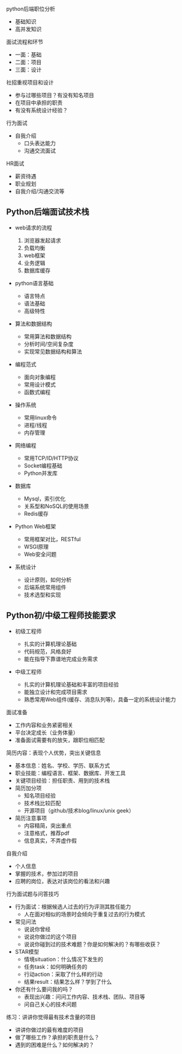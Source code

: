 
python后端职位分析
- 基础知识
- 高并发知识

面试流程和环节
- 一面：基础
- 二面：项目
- 三面：设计

社招重视项目和设计
- 参与过哪些项目？有没有知名项目
- 在项目中承担的职责
- 有没有系统设计经验？

行为面试
- 自我介绍
    - 口头表达能力
    - 沟通交流面试

HR面试
- 薪资待遇
- 职业规划
- 自我介绍/沟通交流等

## Python后端面试技术栈

- web请求的流程
    1. 浏览器发起请求
    2. 负载均衡
    3. web框架
    4. 业务逻辑
    5. 数据库缓存

- python语言基础
    - 语言特点
    - 语法基础
    - 高级特性

- 算法和数据结构
    - 常用算法和数据结构
    - 分析时间/空间复杂度
    - 实现常见数据结构和算法

- 编程范式
    - 面向对象编程
    - 常用设计模式
    - 函数式编程

- 操作系统
    - 常用linux命令
    - 进程/线程
    - 内存管理

- 网络编程
    - 常用TCP/ID/HTTP协议
    - Socket编程基础
    - Python并发库

 - 数据库
     - Mysql，索引优化
     - 关系型和NoSQL的使用场景
     - Redis缓存

- Python Web框架
    - 常用框架对比，RESTful
    - WSGI原理
    - Web安全问题

- 系统设计
    - 设计原则，如何分析
    - 后端系统常用组件
    - 技术选型和实现

## Python初/中级工程师技能要求

- 初级工程师
    - 扎实的计算机理论基础
    - 代码规范，风格良好
    - 能在指导下靠谱地完成业务需求

- 中级工程师
    - 扎实的计算机理论基础和丰富的项目经验
    - 能独立设计和完成项目需求
    - 熟悉常用Web组件(缓存、消息队列等)，具备一定的系统设计能力

面试准备
- 工作内容和业务紧密相关
- 平台决定成长（业务体量）
- 准备面试需要有的放矢，跟职位相匹配

简历内容：表现个人优势，突出关键信息
- 基本信息：姓名、学校、学历、联系方式
- 职业技能：编程语言、框架、数据库、开发工具
- 关键项目经验：担任职责、用到的技术栈
- 简历加分项
    - 知名项目经验
    - 技术栈比较匹配
    - 开源项目（github/技术blog/linux/unix geek）
- 简历注意事项
    - 内容精简，突出重点
    - 注意格式，推荐pdf
    - 信息真实，不弄虚作假

自我介绍
- 个人信息
- 掌握的技术，参加过的项目
- 应聘的岗位，表达对该岗位的看法和兴趣

行为面试题与问答技巧
- 行为面试：根据候选人过去的行为评测其胜任能力
    - 人在面对相似的场景时会倾向于重复过去的行为模式
- 常见问法
    - 说说你曾经
    - 说说你做过的这个项目
    - 说说你碰到过的技术难题？你是如何解决的？有哪些收获？
- STAR模型
    - 情境situation：什么情况下发生的
    - 任务task：如何明确任务的
    - 行动action：采取了什么样的行动
    - 结果result：结果怎么样？学到了什么
- 你还有什么要问我的吗？
    - 表现出兴趣：问问工作内容、技术栈、团队、项目等
    - 问自己关心的技术问题

练习：讲讲你觉得最有技术含量的项目
- 讲讲你做过的最有难度的项目
- 做了哪些工作？承担的职责是什么？
- 遇到的困难是什么？如何解决的？

